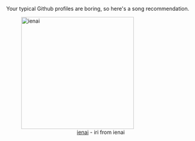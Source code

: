 Your typical Github profiles are boring, so here's a song recommendation.
<figure><img width="300" height="300" src="https://i.scdn.co/image/ab67616d0000b2738558507890c8417bb9025c22" alt="ienai" /><figcaption align="center"><a href="https://open.spotify.com/track/6gsVEABAqqrq6APVN0t4GO" target="_blank">ienai</a> - iri from ienai</figcaption></figure>
